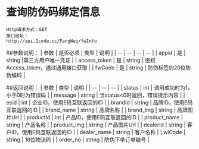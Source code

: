 # 查询防伪码绑定信息

```
Http请求方式：GET
接口地址：
http://api.1code.cc/FangWei/fwInfo
```

##参数说明：
| 参数 | 是否必须 | 类型 | 说明 |
| -- | -- | -- | -- |
| appid | 是 | string |第三方用户唯一凭证 |
| access_token | 是 | string | 授权Access_token，通过通用接口获取 | 
| fwCode | 是 | string | 防伪标签的20位防伪编码 |


##返回说明：
| 参数 | 类型 | 说明 |
| -- | -- | -- |
| status | int | 调用成功时为1，小于0时为错误码 |
| message | string | 当status<0时返回，错误提示内容 |
| ecid | int | 企业ID，使用E码互联返回的ID |
| brandId | string | 品牌ID，使用E码互联返回的ID |
| brand_name | string | 品牌名称 |
| brand_img | string | 品牌图片Url |
| productId | int | 产品ID，使用E码互联返回的ID |
| product_name | string | 产品名称 |
| product_img | string | 产品图片Url |
| dealerId | string | 客户ID，使用E码互联返回的ID |
| dealer_name | string | 客户名称 |
| wlCode | string | 18位物流码 |
| order_no | string | 防伪下单订单编号 |